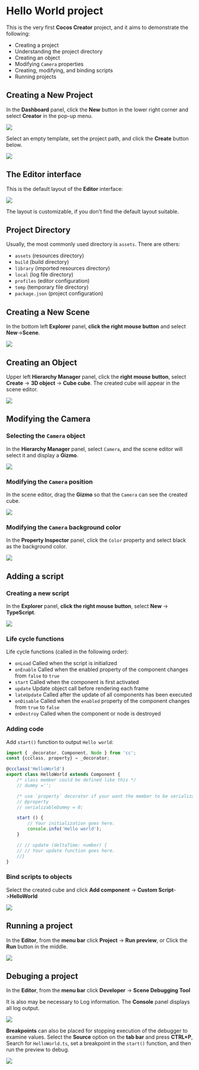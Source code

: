 # Hello World project

This is the very first __Cocos Creator__ project, and it aims to demonstrate the following:
  - Creating a project
  - Understanding the project directory
  - Creating an object
  - Modifying `Camera` properties
  - Creating, modifying, and binding scripts
  - Running projects

## Creating a New Project

In the __Dashboard__ panel, click the __New__ button in the lower right corner and select __Creator__ in the pop-up menu.

<img src="index/dashboard.png"/>

Select an empty template, set the project path, and click the __Create__ button below.

![](index/new.png)

## The Editor interface

This is the default layout of the __Editor__ interface: 

![](index/engine.png)

The layout is customizable, if you don't find the default layout suitable.

## Project Directory
Usually, the most commonly used directory is `assets`. There are others:

- `assets` (resources directory)
- `build` (build directory)
- `library` (imported resources directory)
- `local` (log file directory)
- `profiles` (editor configuration)
- `temp` (temporary file directory)
- `package.json` (project configuration)

## Creating a New Scene

In the bottom left __Explorer__ panel, __click the right mouse button__ and select __New__->__Scene__.

![](index/scene.png)

## Creating an Object

Upper left __Hierarchy Manager__ panel, click the __right mouse button__, select __Create__ -> __3D object__ -> __Cube cube__. The created cube will appear in the scene editor.

![](index/cube.png)

## Modifying the Camera

### Selecting the `Camera` object
In the __Hierarchy Manager__ panel, select `Camera`, and the scene editor will select it and display a __Gizmo__.

![](index/select.png)

### Modifying the `Camera` position
In the scene editor, drag the __Gizmo__ so that the `Camera` can see the created cube.

![](index/move.png)

### Modifying the `Camera` background color
In the __Property Inspector__ panel, click the `Color` property and select black as the background color. 

![](index/property.png)

## Adding a script

### Creating a new script
In the __Explorer__ panel, __click the right mouse button__, select __New__ -> __TypeScript__. 

![](index/script.png)

### Life cycle functions
Life cycle functions (called in the following order):
   - `onLoad`
     Called when the script is initialized
   - `onEnable`
     Called when the enabled property of the component changes from `false` to `true`
   - `start`
     Called when the component is first activated
   - `update` 
     Update object call before rendering each frame
   - `lateUpdate`
     Called after the update of all components has been executed
   - `onDisable`
     Called when the `enabled` property of the component changes from `true` to `false`
   - `onDestroy`
     Called when the component or node is destroyed

### Adding code
Add `start()` function to output `Hello world`:

```ts
import { _decorator, Component, Node } from 'cc';
const {ccclass, property} = _decorator;

@ccclass('HelloWorld')
export class HelloWorld extends Component {
    /* class member could be defined like this */
    // dummy ='';

    /* use `property` decorator if your want the member to be serializable */
    // @property
    // serializableDummy = 0;

    start () {
        // Your initialization goes here.
        console.info('Hello world');
    }

    // // update (deltaTime: number) {
    // // Your update function goes here.
    //}
}
```

### Bind scripts to objects
Select the created cube and click __Add component__ -> __Custom Script__->__HelloWorld__

![](index/component.png)

## Running a project
In the __Editor__, from the __menu bar__ click __Project__ -> __Run preview__, or Click the __Run__ button in the middle. 

![](index/run.png)

## Debuging a project
In the __Editor__, from the __menu bar__ click __Developer__ -> __Scene Debugging Tool__

It is also may be necessary to Log information. The __Console__ panel displays all log output.

![](index/console.png)

__Breakpoints__ can also be placed for stopping execution of the debugger to examine values. Select the __Source__ option on the __tab bar__ and press __CTRL+P__, Search for `HelloWorld.ts`, set a breakpoint in the `start()` function, and then run the preview to debug. 

![](index/debug.png)